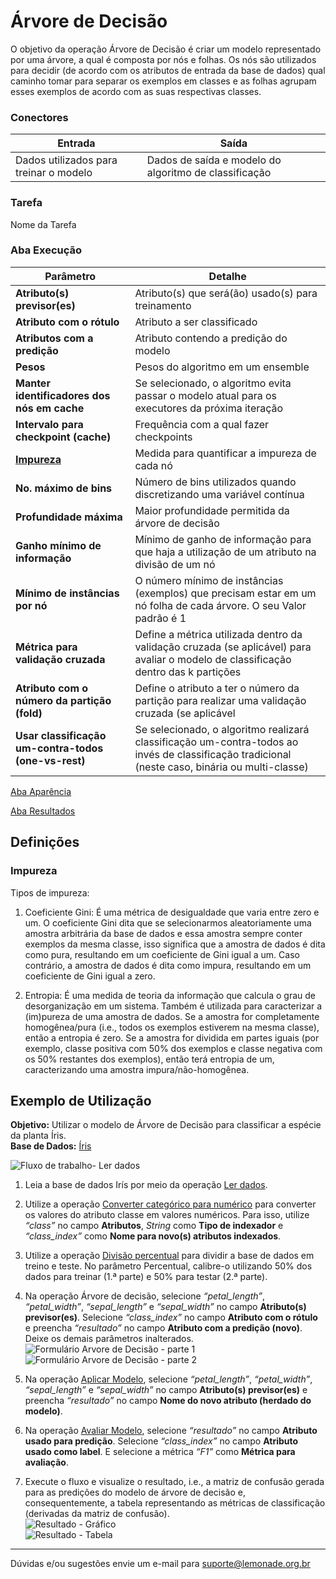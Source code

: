 # Árvore de Decisão
O objetivo da operação Árvore de Decisão é criar um modelo representado por uma árvore, a qual é composta por nós e folhas. Os nós são utilizados para decidir (de acordo com os atributos de entrada da base de dados) qual caminho tomar para separar os exemplos em classes e as folhas agrupam esses exemplos de acordo com as suas respectivas classes.

### Conectores
| Entrada | Saída |
| --- | --- |
| Dados utilizados para treinar o modelo | Dados de saída e modelo do algoritmo de classificação |

### Tarefa
Nome da Tarefa

### Aba Execução
| Parâmetro | Detalhe |
| --- | --- |
| **Atributo(s) previsor(es)** | Atributo(s) que será(ão) usado(s) para treinamento |
| **Atributo com o rótulo** | Atributo a ser classificado |
| **Atributos com a predição** | Atributo contendo a predição do modelo |
| **Pesos** | Pesos do algoritmo em um ensemble |
| **Manter identificadores dos nós em cache** | Se selecionado, o algoritmo evita passar o modelo atual para os executores da próxima iteração |
| **Intervalo para checkpoint (cache)** | Frequência com a qual fazer checkpoints |
| **[Impureza]** | Medida para quantificar a impureza de cada nó |
| **No. máximo de bins** | Número de bins utilizados quando discretizando uma variável contínua |
| **Profundidade máxima** | Maior profundidade permitida da árvore de decisão |
| **Ganho mínimo de informação** | Mínimo de ganho de informação para que haja a utilização de um atributo na divisão de um nó |
| **Mínimo de instâncias por nó** | O número mínimo de instâncias (exemplos) que precisam estar em um nó folha de cada árvore. O seu Valor padrão é 1 |
| **Métrica para validação cruzada** | Define a métrica utilizada dentro da validação cruzada (se aplicável) para avaliar o modelo de classificação dentro das k partições |
| **Atributo com o número da partição (fold)** | Define o atributo a ter o número da partição para realizar uma validação cruzada (se aplicável |
| **Usar classificação um-contra-todos (one-vs-rest)** | Se selecionado, o algoritmo realizará classificação um-contra-todos ao invés de classificação tradicional (neste caso, binária ou multi-classe) |

[Aba Aparência][1]

[Aba Resultados][2] 

## Definições
### Impureza

Tipos de impureza:

1. Coeficiente Gini: É uma métrica de desigualdade que varia entre zero e um. O coeficiente Gini dita que se selecionarmos aleatoriamente uma amostra arbitrária da base de dados e essa amostra sempre conter exemplos da mesma classe, isso significa que a amostra de dados é dita como pura, resultando em um coeficiente de Gini igual a um. Caso contrário, a amostra de dados é dita como impura, resultando em um coeficiente de Gini igual a zero.

2. Entropia: É uma medida de teoria da informação que calcula o grau de desorganização em um sistema. Também é utilizada para caracterizar a (im)pureza de uma amostra de dados. Se a amostra for completamente homogênea/pura (i.e., todos os exemplos estiverem na mesma classe), então a entropia é zero. Se a amostra for dividida em partes iguais (por exemplo, classe positiva com 50% dos exemplos e classe negativa com os 50% restantes dos exemplos), então terá entropia de um, caracterizando uma amostra impura/não-homogênea.


## Exemplo de Utilização
**Objetivo:** Utilizar o modelo de Árvore de Decisão para classificar a espécie da planta Íris.\
**Base de Dados:** [Íris][3]

![Fluxo de trabalho- Ler dados](/img/spark/aprendizado_de_maquina/classificacao_arvore_de_decisao/image5.png)

1. Leia a base de dados Irís por meio da operação [Ler dados][4].

2. Utilize a operação [Converter categórico para numérico][5] para converter os valores do atributo classe em valores numéricos. Para isso, utilize *“class”* no campo **Atributos**, *String* como **Tipo de indexador** e *“class_index”* como **Nome para novo(s) atributos indexados**.

3. Utilize a operação [Divisão percentual][6] para dividir a base de dados em treino e teste. No parâmetro Percentual, calibre-o utilizando 50% dos dados para treinar (1.ª parte) e 50% para testar (2.ª parte).

4. Na operação Árvore de decisão, selecione *“petal_length”*, *“petal_width”*, *“sepal_length”* e *“sepal_width”* no campo **Atributo(s) previsor(es)**. Selecione *“class_index”* no campo **Atributo com o rótulo** e preencha *“resultado”* no campo **Atributo com a predição (novo)**. Deixe os demais parâmetros inalterados.\
![Formulário Arvore de Decisão - parte 1](/img/spark/aprendizado_de_maquina/classificacao_arvore_de_decisao/image1.png)
![Formulário Arvore de Decisão - parte 2](/img/spark/aprendizado_de_maquina/classificacao_arvore_de_decisao/image2.png)

5. Na operação [Aplicar Modelo][7], selecione *“petal_length”*, *“petal_width”*, *“sepal_length”* e *“sepal_width”* no campo **Atributo(s) previsor(es)** e preencha *“resultado”* no campo **Nome do novo atributo (herdado do modelo)**. 

6. Na operação [Avaliar Modelo][8], selecione *“resultado”* no campo **Atributo usado para predição**. Selecione *“class_index”* no campo **Atributo usado como label**. E selecione a métrica *“F1”* como **Métrica para avaliação**. 

7. Execute o fluxo e visualize o resultado, i.e., a matriz de confusão gerada para as predições do modelo de árvore de decisão e, consequentemente, a tabela representando as métricas de classificação (derivadas da matriz de confusão).\
![Resultado - Gráfico](/img/spark/aprendizado_de_maquina/classificacao_arvore_de_decisao/image4.png)\
![Resultado - Tabela](/img/spark/aprendizado_de_maquina/classificacao_arvore_de_decisao/image3.png)

---
Dúvidas e/ou sugestões envie um e-mail para suporte@lemonade.org.br

[Impureza]: #impureza
[1]: /pt-br/
[2]: /pt-br/
[3]: /pt-br/
[4]: /pt-br/
[5]: /pt-br/
[6]: /pt-br/
[7]: /pt-br/
[8]: /pt-br/